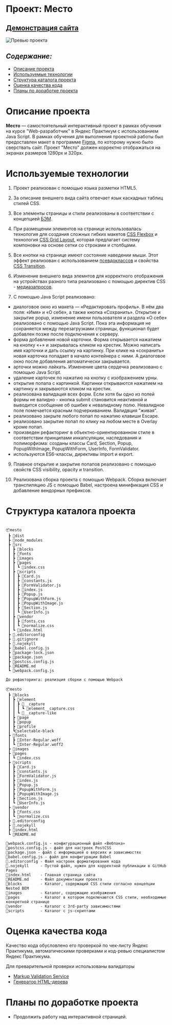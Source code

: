 # Проект: Место

## [Демонстрация сайта](https://marusillda.github.io/mesto/)

![Превью проекта](./images/preview.jpg)

## ***Содержание:***
- [Описание проекта](#Description)
- [Используемые технологии](#Technologies)
- [Структура каталога проекта](#ProjectStructure)
- [Оценка качества кода](#Quality)
- [Планы по доработке проекта](#Planes)


# Описание проекта <a name="Description"></a>

**Место** — самостоятельный интерактивный проект в рамках обучения на курсе "Web-разработчик" в Яндекс Практикум с использованием Java Script. В рамках обучения для выполнения проектной работы был предоставлен макет в программе [Figma](https://www.figma.com/file/2cn9N9jSkmxD84oJik7xL7/JavaScript.-Sprint-4?node-id=0%3A1), по которому нужно было сверствать сайт.
Проект "Место" должен корректно отображаться на экранах размеров 1280px и 320px.


# Используемые технологии <a name="Technologies"></a>

1. Проект реализован с помощью языка разметки HTML5.

2. За описание внешнего вида сайта отвечает язык каскадных таблиц стилей CSS.

3. Все элементы страницы и стили реализованы в соответствии с концепцией [БЭМ](https://ru.bem.info/methodology/quick-start/).

4. При размещении элементов на странице использовалась технология для создания сложных гибких макетов [CSS Flexbox](https://doka.guide/css/flexbox-guide/) и технология [CSS Grid Layout](https://doka.guide/css/flexbox-guide/), которая предлагает систему компоновки на основе сетки со строками и столбцами.

5. Все кнопки на странице имеют состояние наведении мыши. Этот эффект реализован с использованием [псевдоклассов](https://doka.guide/css/pseudoclasses/) и свойства [CSS Transition](https://doka.guide/css/transition/).

7. Изменение внешнего вида элемнтов для корректного отображения на устройствах разного типа реализовано с помощью директив CSS - [медиазапросов](https://doka.guide/css/media/).

8. С помощью Java Script реализовано:
 - диалоговое окно из макета — «Редактировать профиль». В нём два поля: «Имя» и «О себе», а также кнопка «Сохранить». Открытие и закрытие popup, изменение имени пользователя и раздела «О себе» реализовано с помощью Java Script. Пока эта информация не сохраняется между перезагрузками страницы, функционал будет добавлен позже после подключения к серверу.
 - форма добавления новой карточки. Форма открывается нажатием на кнопку «+» и закрывалась кликом на крестик. Можно написать имя карточки и дать ссылку на картинку. При клике на «сохранить» новая карточка попадает в начало контейнера с ними. А диалоговое окно после добавления автоматически закрывается.
 - арточки можно лайкать. Изменение цвета сердечка реализовано с помощью Java Script.
 - удаление карточек по нажатию на кнопку с изображением урны.
 - открытие попапа с картинкой. Картинки открываются нажатием на картинку и закрываются кликом на крестик.
 - реализована валидация всех форм. Если хотя бы одно из полей формы не валидно - кнопка submit становится неактивной и выводится сообщение об ошибке к невалидному полю. Невалидное поле помечается красным подчеркиванием. Валидвция "живая".
 - реализовано закрыте любого попап по нажатию клавиши Escape.
 - реализовано закрытие попап по клику на любом месте в Overlay кроме попап.
 - произведен рефакторинг в объектно-ориентированном стиле в соответствии принципами инкапсуляции, наследования и полиморфизма: созданы классы Card, Section, Popup, PopupWithImage, PopupWithForm, UserInfo, FormValidator.
 - используются ES6-классы, директивы import и  export.

9. Плавное открытие и закрытие попапов реализовано с помощью свойств СSS visibility, opacity и transition.

10. Реализована сборка проекта с помощью Webpack. Сборка включает транспиляцию JS с помощью Babel, настроена минификация CSS и добавление вендорных префиксов.

# Структура каталога проекта<a name="ProjectStructure"></a>

```

📦mesto
 ┣ 📂dist
 ┣ 📂node_modules
 ┣ 📂src
 ┃ ┣ 📂blocks
 ┃ ┣ 📂fonts
 ┃ ┣ 📂images
 ┃ ┣ 📂pages
 ┃ ┃ ┗ 📜index.css
 ┃ ┣ 📂scripts
 ┃ ┃ ┣ 📜Card.js
 ┃ ┃ ┣ 📜constants.js
 ┃ ┃ ┣ 📜FormValidator.js
 ┃ ┃ ┣ 📜index.js
 ┃ ┃ ┣ 📜Popup.js
 ┃ ┃ ┣ 📜PopupWithForm.js
 ┃ ┃ ┣ 📜PopupWithImage.js
 ┃ ┃ ┣ 📜Section.js
 ┃ ┃ ┗ 📜UserInfo.js
 ┃ ┣ 📂vendor
 ┃ ┃ ┣ 📜fonts.css
 ┃ ┃ ┗ 📜normalize.css
 ┃ ┗ 📜index.html
 ┣ 📜.editorconfig
 ┣ 📜.gitignore
 ┣ 📜.nojekyll
 ┣ 📜babel.config.js
 ┣ 📜package-lock.json
 ┣ 📜package.json
 ┣ 📜postcss.config.js
 ┣ 📜README.md
 ┗ 📜webpack.config.js

До рефакторинга: реализция сборки с помощью Webpack

📦mesto
 ┣ 📂blocks
 ┃ ┣ 📂element
 ┃ ┃ ┣ 📂__capture
 ┃ ┃ ┃ ┗ 📜element__capture.css
 ┃ ┃ ┗ 📂__capture-like
 ┃ ┣ 📂page
 ┃ ┣ 📂popup
 ┃ ┣ 📂profile
 ┃ ┗📂selectable-black
 ┣ 📂fonts
 ┃ ┣ 📜Inter-Regular.woff
 ┃ ┗ 📜Inter-Regular.woff2
 ┣ 📂images
 ┣ 📂pages
 ┃ ┗ 📜index.css
 ┣ 📂scripts
 ┃ ┣ 📜Card.js
 ┃ ┣ 📜constants.js
 ┃ ┣ 📜FormValidator.js
 ┃ ┣ 📜index.js
 ┃ ┣ 📜Popup.js
 ┃ ┣ 📜PopupWithForm.js
 ┃ ┣ 📜PopupWithImage.js
 ┃ ┣ 📜Section.js
 ┃ ┗ 📜UserInfo.js
 ┣ 📂vendor
 ┃ ┣ 📜fonts.css
 ┃ ┗ 📜normalize.css
 ┣ 📜.editorconfig
 ┣ 📜.nojekyll
 ┣ 📜index.html
 ┗ 📜README.md

📜webpack.config.js - конфигурационный файл «Вебпака»
📜postcss.config.js - файл для настроек PostCSS
📜package.json - файл с информацией о версиях и зависимостях
📜babel.config.js - файл для конфигурации Babel
📜.editorconfig - Файл настроек форматирования кода
📜.nojekyll     - Пустой файл, нужен для корректной публикации в GitHub Pages
📜index.html    - Главная страница сайта
📜README.md     - Файл документации проекта
📂blocks        - Каталог, содержащий CSS стили согласно концепции Nested BEM
📂images        - Каталог, содержащие изображения
📂pages         - Каталог в котором подключаются CSS стили, необходимые конкретной странице
📂vendor        - Каталог с 3rd-party зависимостями
📂scripts       - Каталог с js-скриптами
```
# Оценка качества кода <a name="Quality"></a>
Качество кода обусловлено его проверкой по чек-листу Яндекс Практикума, автоматическими проверками и код-ревью специалистом Яндекс Практикума.

Для преварительной проверки использованы валидаторы
- [Markup Validation Service](https://validator.w3.org/#validate_by_uri)
- [Генератор HTML-дерева](https://yoksel.github.io/html-tree/)

# Планы по доработке проекта <a name="Planes"></a>
- Продолжить работу над интерактивной страницей.

